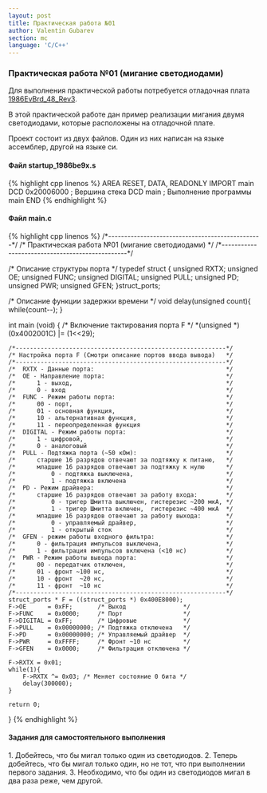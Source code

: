 ```yaml
---
layout: post
title: Практическая работа №01
author: Valentin Gubarev
section: mc
language: 'C/C++'
---
```


<h3>Практическая работа №01 (мигание светодиодами)</h3>
<p>Для выполнения практической работы потребуется отладочная плата
<a href="/mc/files/1986EvBrd_48_Rev3.pdf">1986EvBrd_48_Rev3</a>.
</p>
<p>В этой практической работе дан пример реализации мигания двумя светодиодами,
которые расположены на отладочной плате.
</p>
<p>Проект состоит из двух файлов. Один из них написан на языке ассемблер,
другой на языке си.
</p>

<h4>Файл startup_1986be9x.s</h4>
{% highlight cpp linenos %}
	AREA    RESET, DATA, READONLY
	IMPORT 	main
	DCD     0x20006000      ; Вершина стека
	DCD     main            ; Выполнение программы main
	END
{% endhighlight %}

<h4>Файл main.c</h4>
{% highlight cpp linenos %}
/*------------------------------------------------*/
/* Практическая работа №01 (мигание светодиодами) */
/*------------------------------------------------*/

/* Описание структуры порта */
typedef struct {
  unsigned RXTX;
  unsigned OE;
  unsigned FUNC;
  unsigned DIGITAL;
  unsigned PULL;
  unsigned PD;
  unsigned PWR;
  unsigned GFEN;
}struct_ports;

/* Описание функции задержки времени */
void delay(unsigned count){
  while(count--);
}

int main (void) {
    /* Включение тактирования порта F */
    *(unsigned *)(0x4002001C) |= (1<<29);

    /*-----------------------------------------------------------*/
    /* Настройка порта F (Смотри описание портов ввода вывода)   */
    /*-----------------------------------------------------------*/
    /*  RXTX - Данные порта:                                     */
    /*  OE - Направление порта:                                  */
    /*      1 - выход,                                           */
    /*      0 - вход                                             */
    /*  FUNC - Режим работы порта:                               */
    /*      00 - порт,                                           */
    /*      01 - основная функция,                               */
    /*      10 - альтернативная функция,                         */
    /*      11 - переопределенная функция                        */
    /*  DIGITAL - Режим работы порта:                            */
    /*      1 - цифровой,                                        */
    /*      0 - аналоговый                                       */
    /*  PULL - Подтяжка порта (~50 кОм):                         */
    /*      старшие 16 разрядов отвечают за подтяжку к питаню,   */
    /*      младшие 16 разрядов отвечают за подтяжку к нулю      */
    /*          0 - подтяжка выключена,                          */
    /*          1 - подтяжка включена                            */
    /*  PD - Режим драйвера:                                     */
    /*      старшие 16 разрядов отвечают за работу входа:        */
    /*          0 - тригер Шмитта выключен, гистерезис ~200 мкА, */
    /*          1 - тригер Шмитта включен,  гистерезис ~400 мкА  */
    /*      младшие 16 разрядов отвечают за работу выхода:       */
    /*          0 - управляемый драйвер,                         */
    /*          1 - открытый сток                                */
    /*  GFEN - режим работы входного фильтра:                    */
    /*      0 - фильтрация импульсов выключена,                  */
    /*      1 - фильтрация импульсов включена (<10 нс)           */
    /*  PWR - Режим работы вывода порта:                         */
    /*      00 - передатчик отключен,                            */
    /*      01 - фронт ~100 нс,                                  */
    /*      10 - фронт  ~20 нс,                                  */
    /*      11 - фронт  ~10 нс                                   */
    /*-----------------------------------------------------------*/
    struct_ports * F = ((struct_ports *) 0x400E8000);
    F->OE      = 0xFF;       /* Выход                */
    F->FUNC    = 0x0000;     /* Порт                 */
    F->DIGITAL = 0xFF;       /* Цифровые             */
    F->PULL    = 0x00000000; /* Подтяжка отключена   */
    F->PD      = 0x00000000; /* Управляемый драйвер  */
    F->PWR     = 0xFFFF;     /* Фронт ~10 нс         */
    F->GFEN    = 0x0000;     /* Фильтрация отключена */

    F->RXTX = 0x01;
    while(1){
        F->RXTX ^= 0x03; /* Меняет состояние 0 бита */
        delay(300000);
    }
    
    return 0;
}
{% endhighlight %}

<h4>Задания для самостоятельного выполнения</h4>
1. Добейтесь, что бы мигал только один из светодиодов.
2. Теперь добейтесь, что бы мигал только один, но не тот, что при выполнении первого задания.
3. Необходимо, что бы один из светодиодов мигал в два раза реже, чем другой.




